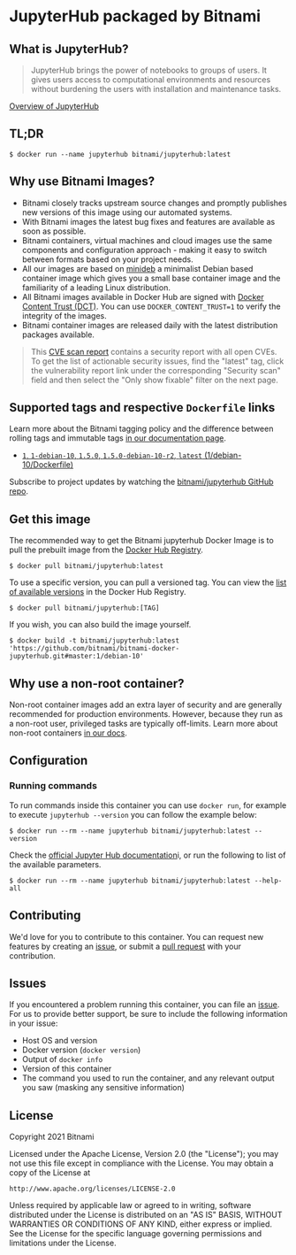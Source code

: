 # JupyterHub packaged by Bitnami

## What is JupyterHub?

> JupyterHub brings the power of notebooks to groups of users. It gives users access to computational environments and resources without burdening the users with installation and maintenance tasks.

[Overview of JupyterHub](https://jupyter.org/hub)

## TL;DR

```console
$ docker run --name jupyterhub bitnami/jupyterhub:latest
```

## Why use Bitnami Images?

* Bitnami closely tracks upstream source changes and promptly publishes new versions of this image using our automated systems.
* With Bitnami images the latest bug fixes and features are available as soon as possible.
* Bitnami containers, virtual machines and cloud images use the same components and configuration approach - making it easy to switch between formats based on your project needs.
* All our images are based on [minideb](https://github.com/bitnami/minideb) a minimalist Debian based container image which gives you a small base container image and the familiarity of a leading Linux distribution.
* All Bitnami images available in Docker Hub are signed with [Docker Content Trust (DCT)](https://docs.docker.com/engine/security/trust/content_trust/). You can use `DOCKER_CONTENT_TRUST=1` to verify the integrity of the images.
* Bitnami container images are released daily with the latest distribution packages available.


> This [CVE scan report](https://quay.io/repository/bitnami/jupyterhub?tab=tags) contains a security report with all open CVEs. To get the list of actionable security issues, find the "latest" tag, click the vulnerability report link under the corresponding "Security scan" field and then select the "Only show fixable" filter on the next page.

## Supported tags and respective `Dockerfile` links

Learn more about the Bitnami tagging policy and the difference between rolling tags and immutable tags [in our documentation page](https://docs.bitnami.com/tutorials/understand-rolling-tags-containers/).


* [`1`, `1-debian-10`, `1.5.0`, `1.5.0-debian-10-r2`, `latest` (1/debian-10/Dockerfile)](https://github.com/bitnami/bitnami-docker-jupyterhub/blob/1.5.0-debian-10-r2/1/debian-10/Dockerfile)

Subscribe to project updates by watching the [bitnami/jupyterhub GitHub repo](https://github.com/bitnami/bitnami-docker-jupyterhub).

## Get this image

The recommended way to get the Bitnami jupyterhub Docker Image is to pull the prebuilt image from the [Docker Hub Registry](https://hub.docker.com/r/bitnami/jupyterhub).

```console
$ docker pull bitnami/jupyterhub:latest
```

To use a specific version, you can pull a versioned tag. You can view the [list of available versions](https://hub.docker.com/r/bitnami/jupyterhub/tags/) in the Docker Hub Registry.

```console
$ docker pull bitnami/jupyterhub:[TAG]
```

If you wish, you can also build the image yourself.

```console
$ docker build -t bitnami/jupyterhub:latest 'https://github.com/bitnami/bitnami-docker-jupyterhub.git#master:1/debian-10'
```

## Why use a non-root container?

Non-root container images add an extra layer of security and are generally recommended for production environments. However, because they run as a non-root user, privileged tasks are typically off-limits. Learn more about non-root containers [in our docs](https://docs.bitnami.com/tutorials/work-with-non-root-containers/).

## Configuration

### Running commands

To run commands inside this container you can use `docker run`, for example to execute `jupyterhub --version` you can follow the example below:

```console
$ docker run --rm --name jupyterhub bitnami/jupyterhub:latest --version
```

Check the [official Jupyter Hub documentation](https://jupyterhub.readthedocs.io/en/stable/reference/config-reference.html)i, or run the following to list of the available parameters.

```console
$ docker run --rm --name jupyterhub bitnami/jupyterhub:latest --help-all
```




## Contributing

We'd love for you to contribute to this container. You can request new features by creating an [issue](https://github.com/bitnami/bitnami-docker-jupyterhub/issues), or submit a [pull request](https://github.com/bitnami/bitnami-docker-jupyterhub/pulls) with your contribution.

## Issues

If you encountered a problem running this container, you can file an [issue](https://github.com/bitnami/bitnami-docker-jupyterhub/issues/new). For us to provide better support, be sure to include the following information in your issue:

- Host OS and version
- Docker version (`docker version`)
- Output of `docker info`
- Version of this container
- The command you used to run the container, and any relevant output you saw (masking any sensitive information)

## License

Copyright 2021 Bitnami

Licensed under the Apache License, Version 2.0 (the "License");
you may not use this file except in compliance with the License.
You may obtain a copy of the License at

    http://www.apache.org/licenses/LICENSE-2.0

Unless required by applicable law or agreed to in writing, software
distributed under the License is distributed on an "AS IS" BASIS,
WITHOUT WARRANTIES OR CONDITIONS OF ANY KIND, either express or implied.
See the License for the specific language governing permissions and
limitations under the License.
